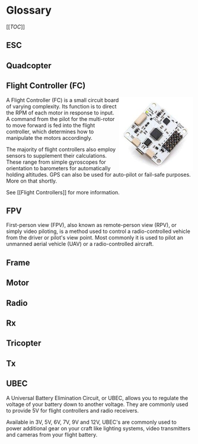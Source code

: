 # Glossary

[[_TOC_]]

## ESC

## Quadcopter

## Flight Controller (FC)

<img src="/uploads/flight-controller-generic.jpg" align="right" /> A Flight Controller (FC) is a small circuit board of varying complexity. Its function is to direct the RPM of each motor in response to input. A command from the pilot for the multi-rotor to move forward is fed into the flight controller, which determines how to manipulate the motors accordingly.

The majority of flight controllers also employ sensors to supplement their calculations. These range from simple gyroscopes for orientation to barometers for automatically holding altitudes. GPS can also be used for auto-pilot or fail-safe purposes. More on that shortly.

See [[Flight Controllers]] for more information.

## FPV

First-person view (FPV), also known as remote-person view (RPV), or simply video piloting, is a method used to control a radio-controlled vehicle from the driver or pilot's view point. Most commonly it is used to pilot an unmanned aerial vehicle (UAV) or a radio-controlled aircraft.

## Frame

## Motor

## Radio

## Rx

## Tricopter

## Tx

## UBEC

A Universal Battery Elimination Circuit, or UBEC, allows you to regulate the voltage of your battery down to another voltage. They are commonly used to provide 5V for flight controllers and radio receivers.

Available in 3V, 5V, 6V, 7V, 9V and 12V, UBEC's are commonly used to power additional gear on your craft like lighting systems, video transmitters and cameras from your flight battery.
